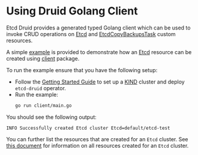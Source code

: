 # Using Druid Golang Client

Etcd Druid provides a generated typed Golang client which can be used to invoke 
CRUD operations on [Etcd](https://github.com/gardener/etcd-druid/blob/master/api/core/v1alpha1/etcd.go#L56) 
and [EtcdCopyBackupsTask](https://github.com/gardener/etcd-druid/blob/master/api/core/v1alpha1/etcdcopybackupstask.go#L20) custom resources.

A simple [example](https://github.com/gardener/etcd-druid/blob/master/examples/client) is provided to demonstrate how
an [Etcd](https://github.com/gardener/etcd-druid/blob/master/api/core/v1alpha1/etcd.go#L56) resource can be created using [client]([Etcd](https://github.com/gardener/etcd-druid/blob/master/client)) package.

To run the example ensure that you have the following setup:
* Follow the [Getting Started Guide](../deployment/getting-started-locally/getting-started-locally.md) to set up a [KIND](https://kind.sigs.k8s.io/) cluster and deploy `etcd-druid` operator.
* Run the example:
  ```bash
  go run client/main.go
  ```
You should see the following output:
```
INFO Successfully created Etcd cluster Etcd=default/etcd-test
```
You can further list the resources that are created for an `Etcd` cluster. 
See [this document](../concepts/etcd-cluster-components.md) for information on all resources created for an `Etcd` cluster.
